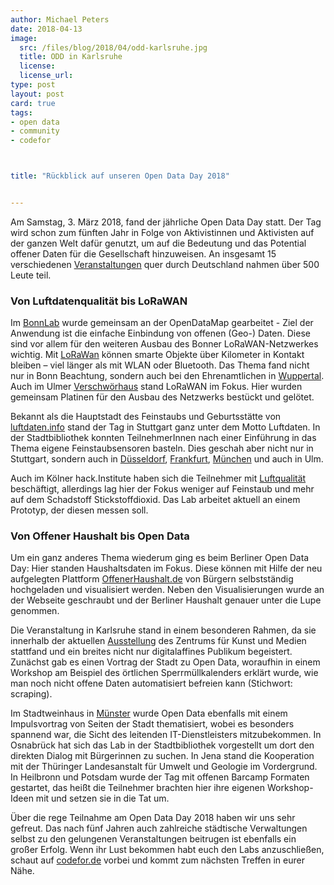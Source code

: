 ```yaml
---
author: Michael Peters
date: 2018-04-13 
image: 
  src: /files/blog/2018/04/odd-karlsruhe.jpg
  title: ODD in Karlsruhe
  license: 
  license_url: 
type: post
layout: post
card: true
tags:
- open data
- community
- codefor



title: "Rückblick auf unseren Open Data Day 2018"


---
```


Am Samstag, 3. März 2018, fand der jährliche Open Data Day statt. Der Tag wird schon zum fünften Jahr in Folge von Aktivistinnen und Aktivisten auf der ganzen Welt dafür genutzt, um auf die Bedeutung und das Potential offener Daten für die Gesellschaft hinzuweisen. An insgesamt 15 verschiedenen [Veranstaltungen](https://codefor.de/blog/open-data-day.html) quer durch Deutschland nahmen über 500 Leute teil. 

### Von Luftdatenqualität bis LoRaWAN

Im [BonnLab](https://bonnlab.de/) wurde gemeinsam an der OpenDataMap gearbeitet - Ziel der Anwendung ist die einfache Einbindung von offenen (Geo-) Daten. Diese sind vor allem für den weiteren Ausbau des Bonner LoRaWAN-Netzwerkes wichtig. Mit [LoRaWan](https://de.wikipedia.org/wiki/Long_Range_Wide_Area_Network ) können smarte Objekte über Kilometer in Kontakt bleiben – viel länger als mit WLAN oder Bluetooth. Das Thema fand nicht nur in Bonn Beachtung, sondern auch bei den Ehrenamtlichen in [Wuppertal](https://www.clownfisch.eu/02/26/smart-city-wuppertal-open-data-day-2018/). Auch im Ulmer [Verschwörhaus](https://verschwoerhaus.de/) stand LoRaWAN  im Fokus. Hier wurden gemeinsam Platinen für den Ausbau des Netzwerks bestückt und gelötet.

Bekannt als die Hauptstadt des Feinstaubs und Geburtsstätte von [luftdaten.info](https://luftdaten.info/) stand der Tag in Stuttgart ganz unter dem Motto Luftdaten. In der Stadtbibliothek konnten TeilnehmerInnen nach einer Einführung in das Thema eigene Feinstaubsensoren basteln. Dies geschah aber nicht nur in Stuttgart, sondern auch in [Düsseldorf](https://open.nrw/open-data-day-2018-ein-rueckblick-auf-die-events-koeln-und-duesseldorf), [Frankfurt](https://codeforfrankfurt.github.io/hackathon2018/index.html), [München](https://www.it-muenchen-blog.de/index.php/der-nutzen-von-offenen-daten-unser-nachbericht-vom-open-data-hackathon-2018/) und auch in Ulm. 

Auch im Kölner hack.Institute haben sich die Teilnehmer mit [Luftqualität](https://open.nrw/open-data-day-2018-ein-rueckblick-auf-die-events-koeln-und-duesseldorf) beschäftigt, allerdings lag hier der Fokus weniger auf Feinstaub und mehr auf dem Schadstoff Stickstoffdioxid. Das Lab arbeitet aktuell an einem Prototyp, der diesen messen soll.  

### Von Offener Haushalt bis Open Data 

Um ein ganz anderes Thema wiederum ging es beim Berliner Open Data Day: Hier standen Haushaltsdaten im Fokus. Diese können mit Hilfe der neu aufgelegten Plattform [OffenerHaushalt.de](https://offenerhaushalt.de/) von Bürgern selbstständig hochgeladen und visualisiert werden. Neben den Visualisierungen wurde an der Webseite geschraubt und der Berliner Haushalt genauer unter die Lupe genommen.
 
Die Veranstaltung in Karlsruhe stand in einem besonderen Rahmen, da sie innerhalb der aktuellen [Ausstellung](https://zkm.de/de/ausstellungen-veranstaltungen/aktuelle-ausstellungen) des Zentrums für Kunst und Medien stattfand und ein breites nicht nur digitalaffines Publikum begeistert.  Zunächst gab es einen Vortrag der Stadt zu Open Data, woraufhin in einem Workshop am Beispiel des örtlichen Sperrmüllkalenders erklärt wurde, wie man noch nicht offene Daten automatisiert befreien kann (Stichwort: scraping). 

Im Stadtweinhaus in [Münster](http://codeformuenster.org/blog/2018/03/06/odd-2018/) wurde Open Data ebenfalls mit einem Impulsvortrag von Seiten der Stadt thematisiert, wobei es besonders spannend war, die Sicht des leitenden IT-Dienstleisters mitzubekommen. In Osnabrück hat sich das Lab in der Stadtbibliothek vorgestellt um dort den direkten Dialog mit Bürgerinnen zu suchen. In Jena stand die Kooperation mit der Thüringer Landesanstalt für Umwelt und Geologie im Vordergrund. In Heilbronn und Potsdam wurde der Tag mit offenen Barcamp Formaten gestartet, das heißt die Teilnehmer brachten hier ihre eigenen Workshop-Ideen mit und setzen sie in die Tat um. 

Über die rege Teilnahme am Open Data Day 2018 haben wir uns sehr gefreut. Das nach fünf Jahren auch zahlreiche städtische Verwaltungen selbst zu den gelungenen Veranstaltungen beitrugen ist ebenfalls ein großer Erfolg. Wenn ihr Lust bekommen habt euch den Labs anzuschließen, schaut auf [codefor.de](https://codefor.de/) vorbei und kommt zum nächsten Treffen in eurer Nähe. 
